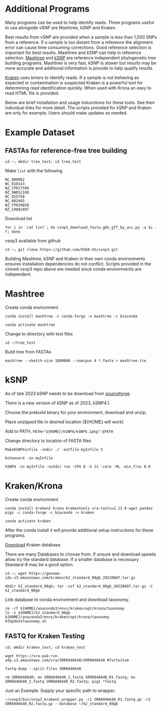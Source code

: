 # Additional Programs

Many programs can be used to help identify reads.  Three programs useful to use alongside vSNP are Mashtree, kSNP and Kraken.  

Best results from vSNP are provided when a sample is less than 1,000 SNPs from a reference.  If a sample is too distant from a reference the alignment error can cause time consuming corrections.  Good reference selection is important for best results.  Mashtree and kSNP can help in reference selection.  [Mashtree](https://github.com/lskatz/mashtree) and [kSNP](https://pubmed.ncbi.nlm.nih.gov/25913206) are reference independent phylogenetic tree building programs.  Mashtree is very fast, kSNP is slower but results may be more accurate and additional information is provide to help qualify results.  

[Kraken](https://ccb.jhu.edu/software/kraken2/) uses kmers to identify reads.  If a sample is not behaving as expected or contamination is suspected Kraken is a powerful tool for determining read identification quickly.  When used with Krona an easy to read HTML file is provided.

Below are brief installation and usage insturctions for these tools.  See their individual links for more detail.  The scripts provided for kSNP and Kraken are only for example.  Users should make updates as needed.

# Example Dataset

## FASTAs for reference-free tree building

```
cd ~; mkdir tree_test; cd tree_test
```

Make `list` with the following

```
NC_000962
NC_018143
NZ_CP017594
NZ_OW052188
NC_015758
NC_002945
NZ_CP039850
NZ_LR882497
```

Download list

```
for i in `cat list`; do vsnp3_download_fasta_gbk_gff_by_acc.py -a $i -f; done
```

vsnp3 available from github
```
cd ~; git clone https://github.com/USDA-VS/vsnp3.git
```

Building Mashtree, kSNP and Kraken in their own conda environments ensures installation dependencies do not conflict.  Scripts provided in the cloned vsnp3 repo above are needed since conda environments are independent.

# Mashtree

Create conda environment

```
conda install mashtree -c conda-forge -n mashtree -c bioconda 
```
```
conda activate mashtree
```
Change to directory with test files

```
cd ~/tree_test
```
Build tree from FASTAs

```
mashtree --sketch-size 1000000 --numcpus 4 *.fasta > mashtree.tre
```


# kSNP

As of late 2023 kSNP needs to be download from [sourceforge](https://sourceforge.net/projects/ksnp/files/).

There is a new version of kSNP as of 2023, kSNP4.1.

Choose the prebuild binary for your environment, download and unzip.

Place unzipped file in desired location (${HOME} will work)

Add to PATH, `PATH="${HOME}/kSNP4/kSNP4.1pkg":$PATH`

Change directory to location of FASTA files

```
MakeKSNP4infile -indir ./ -outfile myInfile S
```
```
Kchooser4 -in myInfile
```
```
kSNP4 -in myInfile -outdir run -CPU 8 -k 21 -core -ML -min_frac 0.8
```

# Kraken/Krona

Create conda environment

```
conda install kraken2 krona krakentools sra-tools=2.11.0 wget pandas pigz -c conda-forge -c bioconda -n kraken
```
```
conda activate kraken
```

After the conda install it will provide additional setup instructions for these programs.

[Download](https://benlangmead.github.io/aws-indexes/k2) Kraken database.

There are many Databases to choose from.  If unsure and download speeds allow try the standard database.  If a smaller database is necessary Standard-8 may be a good option.
```
cd ~; wget https://genome-idx.s3.amazonaws.com/kraken/k2_standard_08gb_20220607.tar.gz
```
```
mkdir k2_standard_08gb; tar -xzf k2_standard_08gb_20220607.tar.gz -C k2_standard_08gb
```

Link database to conda environment and download taxonomy.

```
rm -rf ${HOME}/anaconda3/envs/kraken/opt/krona/taxonomy
ln -s ${HOME}/k2_standard_08gb ${HOME}/anaconda3/envs/kraken/opt/krona/taxonomy
ktUpdateTaxonomy.sh
```

## FASTQ for Kraken Testing

```
cd; mkdir kraken_test; cd kraken_test
```
```
wget https://sra-pub-run-odp.s3.amazonaws.com/sra/SRR6046640/SRR6046640 #fortuitum
```
```
fastq-dump --split-files SRR6046640
```
```
rm SRR6046640; mv SRR6046640_1.fastq SRR6046640_R1.fastq; mv SRR6046640_2.fastq SRR6046640_R2.fastq; pigz *fastq
```
Just an Example.  Supply your specific path to wrapper.
```
~/vsnp3/bin/vsnp3_kraken2_wrapper.py -r1 SRR6046640_R1.fastq.gz -r2 SRR6046640_R2.fastq.gz --database ~/k2_standard_08gb
```
